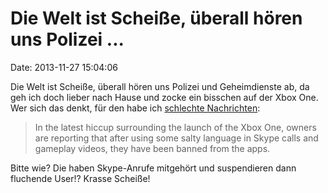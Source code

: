 Die Welt ist Scheiße, überall hören uns Polizei \...
====================================================

Date: 2013-11-27 15:04:06

Die Welt ist Scheiße, überall hören uns Polizei und Geheimdienste ab, da
geh ich doch lieber nach Hause und zocke ein bisschen auf der Xbox One.
Wer sich das denkt, für den habe ich [schlechte
Nachrichten](http://www.geek.com/games/swear-in-a-private-xbox-one-skype-call-get-banned-from-xbox-live-1578227/):

> In the latest hiccup surrounding the launch of the Xbox One, owners
> are reporting that after using some salty language in Skype calls and
> gameplay videos, they have been banned from the apps.

Bitte wie? Die haben Skype-Anrufe mitgehört und suspendieren dann
fluchende User!? Krasse Scheiße!
